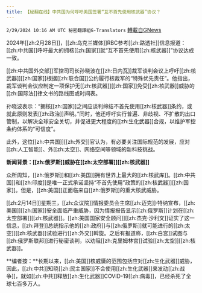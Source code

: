 ```yaml
---
title: 【秘翻在线】中共国为何呼吁美国签署“互不首先使用核武器”协议？
---
```

`2/29/2024 10:16 AM UTC 秘密翻譯組G-Translators` [轉載自GNews](https://gnews.org/articles/2352542)

2024年[[zh:2月28日]]，[[zh:乌克兰媒体]]RBC参考[[zh:路透社]]信息报道：[[zh:中共国]]呼吁最大的拥核[[zh:国家]]就“互不首先使用[[zh:核武器]]”协议达成一致。

[[zh:中共国外交部]]军控司司长孙晓波在[[zh:日内瓦]]裁军谈判会议上呼吁[[zh:核武器]][[zh:国家]]根据[[zh:联合国]]公约履行核裁军的“特殊优先责任”。他指出，裁军谈判会议应制定一项保护无[[zh:核武器]][[zh:国家]]免受[[zh:核武器]]威胁的[[zh:国际法]]律文书的路线图或时间表。

孙晓波表示：“拥核[[zh:国家]]之间应谈判缔结不首先使用[[zh:核武器]]条约，或就此原则发表[[zh:政治]]声明。”同时，他还呼吁实行普遍、非歧视、不扩散的出口管制，以解决全球安全关切，并促进更大程度的[[zh:生化武器]]合规，以维护军控条约体系的“可信度”。

此外，这位[[zh:中共国]][[zh:外交]]官认为，有必要关注国际规范的发展，应对[[zh:人工智能]]、外[[zh:太空]]、网络空间等领域的新科技挑战。

**新闻背景：[[zh:俄罗斯]]威胁在[[zh:太空部署]][[zh:核武器]]**

众所周知，[[zh:俄罗斯]]和[[zh:美国]]拥有世界上最大的[[zh:核武库]]。[[zh:中共国]]和[[zh:印度]]是唯一正式承诺坚持“不首先使用”政策的[[zh:核武器]][[zh:国家]]。但是，[[zh:美国]]正面临来自[[zh:俄罗斯]]的重大核武威胁。

[[zh:2月14日]]星期三，[[zh:众议院]]情报委员会主席[[zh:迈克]]·特纳宣布，[[zh:美国]][[zh:国家]]安全面临严重威胁，因为情报报告显示[[zh:俄罗斯]]计划在[[zh:太空部署]][[zh:核武器]]。[[zh:美国国家安全顾问]][[zh:杰克·沙利文]]证实了这一信息，[[zh:拜登]]总统指示他的[[zh:政府]]与[[zh:俄罗斯]]就可能进行的[[zh:太空]][[zh:核武器]]试验进行[[zh:外交]]斡旋。之后有报道称，[[zh:白宫]]试图与[[zh:俄罗斯联邦]]进行秘密谈判，以劝阻[[zh:克里姆林宫]]试验[[zh:太空]][[zh:核武器]]。

**编者按：**长期以来，[[zh:美国]]核威慑的范围包括应对[[zh:生化武器]]威胁，因此，[[zh:中共]]知晓[[zh:民主国家]]不会使用[[zh:生化武器]]来发动[[zh:战争]]，就如[[zh:中共]]释放[[zh:生化武器]]COVID-19[[zh:病毒]]，已经杀死了全球七百多万人。
